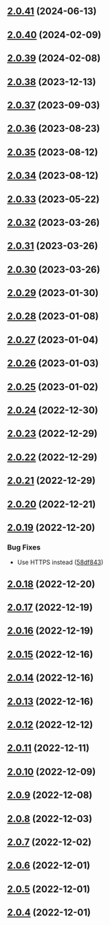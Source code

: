 ## [2.0.41](https://github.com/tweetback/tweetback-canonical/compare/v2.0.40...v2.0.41) (2024-06-13)

## [2.0.40](https://github.com/tweetback/tweetback-canonical/compare/v2.0.39...v2.0.40) (2024-02-09)

## [2.0.39](https://github.com/tweetback/tweetback-canonical/compare/v2.0.38...v2.0.39) (2024-02-08)

## [2.0.38](https://github.com/tweetback/tweetback-canonical/compare/v2.0.37...v2.0.38) (2023-12-13)

## [2.0.37](https://github.com/tweetback/tweetback-canonical/compare/v2.0.36...v2.0.37) (2023-09-03)

## [2.0.36](https://github.com/tweetback/tweetback-canonical/compare/v2.0.35...v2.0.36) (2023-08-23)

## [2.0.35](https://github.com/tweetback/tweetback-canonical/compare/v2.0.34...v2.0.35) (2023-08-12)

## [2.0.34](https://github.com/tweetback/tweetback-canonical/compare/v2.0.33...v2.0.34) (2023-08-12)

## [2.0.33](https://github.com/tweetback/tweetback-canonical/compare/v2.0.32...v2.0.33) (2023-05-22)

## [2.0.32](https://github.com/tweetback/tweetback-canonical/compare/v2.0.31...v2.0.32) (2023-03-26)

## [2.0.31](https://github.com/tweetback/tweetback-canonical/compare/v2.0.30...v2.0.31) (2023-03-26)

## [2.0.30](https://github.com/tweetback/tweetback-canonical/compare/v2.0.29...v2.0.30) (2023-03-26)

## [2.0.29](https://github.com/tweetback/tweetback-canonical/compare/v2.0.28...v2.0.29) (2023-01-30)

## [2.0.28](https://github.com/tweetback/tweetback-canonical/compare/v2.0.27...v2.0.28) (2023-01-08)

## [2.0.27](https://github.com/tweetback/tweetback-canonical/compare/v2.0.26...v2.0.27) (2023-01-04)

## [2.0.26](https://github.com/tweetback/tweetback-canonical/compare/v2.0.25...v2.0.26) (2023-01-03)

## [2.0.25](https://github.com/tweetback/tweetback-canonical/compare/v2.0.24...v2.0.25) (2023-01-02)

## [2.0.24](https://github.com/tweetback/tweetback-canonical/compare/v2.0.23...v2.0.24) (2022-12-30)

## [2.0.23](https://github.com/tweetback/tweetback-canonical/compare/v2.0.22...v2.0.23) (2022-12-29)

## [2.0.22](https://github.com/tweetback/tweetback-canonical/compare/v2.0.21...v2.0.22) (2022-12-29)

## [2.0.21](https://github.com/tweetback/tweetback-canonical/compare/v2.0.20...v2.0.21) (2022-12-29)

## [2.0.20](https://github.com/tweetback/tweetback-canonical/compare/v2.0.19...v2.0.20) (2022-12-21)

## [2.0.19](https://github.com/tweetback/tweetback-canonical/compare/v2.0.18...v2.0.19) (2022-12-20)


### Bug Fixes

* Use HTTPS instead ([58df843](https://github.com/tweetback/tweetback-canonical/commit/58df8434f8da1d2da821bd1b3e5540a10aba2759))

## [2.0.18](https://github.com/tweetback/tweetback-canonical/compare/v2.0.17...v2.0.18) (2022-12-20)

## [2.0.17](https://github.com/tweetback/tweetback-canonical/compare/v2.0.16...v2.0.17) (2022-12-19)

## [2.0.16](https://github.com/tweetback/tweetback-canonical/compare/v2.0.15...v2.0.16) (2022-12-19)

## [2.0.15](https://github.com/tweetback/tweetback-canonical/compare/v2.0.14...v2.0.15) (2022-12-16)

## [2.0.14](https://github.com/tweetback/tweetback-canonical/compare/v2.0.13...v2.0.14) (2022-12-16)

## [2.0.13](https://github.com/tweetback/tweetback-canonical/compare/v2.0.12...v2.0.13) (2022-12-16)

## [2.0.12](https://github.com/tweetback/tweetback-canonical/compare/v2.0.11...v2.0.12) (2022-12-12)

## [2.0.11](https://github.com/tweetback/tweetback-canonical/compare/v2.0.10...v2.0.11) (2022-12-11)

## [2.0.10](https://github.com/tweetback/tweetback-canonical/compare/v2.0.9...v2.0.10) (2022-12-09)

## [2.0.9](https://github.com/tweetback/tweetback-canonical/compare/v2.0.8...v2.0.9) (2022-12-08)

## [2.0.8](https://github.com/tweetback/tweetback-canonical/compare/v2.0.7...v2.0.8) (2022-12-03)

## [2.0.7](https://github.com/tweetback/tweetback-canonical/compare/v2.0.6...v2.0.7) (2022-12-02)

## [2.0.6](https://github.com/tweetback/tweetback-canonical/compare/v2.0.5...v2.0.6) (2022-12-01)

## [2.0.5](https://github.com/tweetback/tweetback-canonical/compare/v2.0.4...v2.0.5) (2022-12-01)

## [2.0.4](https://github.com/tweetback/tweetback-canonical/compare/v2.0.3...v2.0.4) (2022-12-01)
